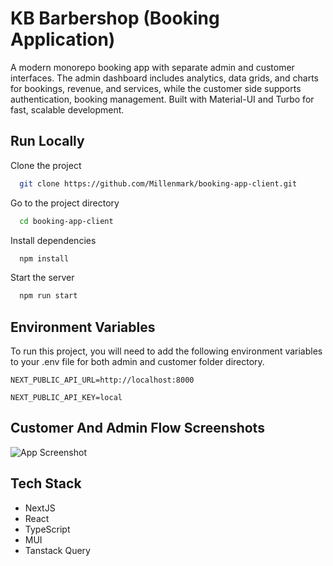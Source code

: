 # KB Barbershop (Booking Application)

A modern monorepo booking app with separate admin and customer interfaces. The admin dashboard includes analytics, data grids, and charts for bookings, revenue, and services, while the customer side supports authentication, booking management. Built with Material-UI and Turbo for fast, scalable development.

## Run Locally

Clone the project

```bash
  git clone https://github.com/Millenmark/booking-app-client.git
```

Go to the project directory

```bash
  cd booking-app-client
```

Install dependencies

```bash
  npm install
```

Start the server

```bash
  npm run start
```

## Environment Variables

To run this project, you will need to add the following environment variables to your .env file for both admin and customer folder directory.

`NEXT_PUBLIC_API_URL=http://localhost:8000`

`NEXT_PUBLIC_API_KEY=local`

## Customer And Admin Flow Screenshots

![App Screenshot](https://res.cloudinary.com/dcrkja9f8/image/upload/v1758360443/personal/booking-app/documentation/erd_q1qhd9.png)

## Tech Stack

- NextJS
- React
- TypeScript
- MUI
- Tanstack Query
